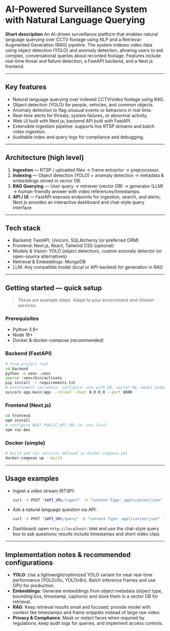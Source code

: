 # AI-Powered Surveillance System with Natural Language Querying

**Short description**
An AI-driven surveillance platform that enables natural language querying over CCTV footage using NLP and a Retrieval-Augmented Generation (RAG) pipeline. The system indexes video data using object detection (YOLO) and anomaly detection, allowing users to ask complex, conversational queries about recorded footage. Features include real-time threat and failure detection, a FastAPI backend, and a Next.js frontend.

---

## Key features
- Natural language querying over indexed CCTV/video footage using RAG.
- Object detection (YOLO) for people, vehicles, and common objects.
- Anomaly detection to flag unusual events or behaviors in real time.
- Real-time alerts for threats, system failures, or abnormal activity.
- Web UI built with Next.js; backend API built with FastAPI.
- Extensible ingestion pipeline: supports live RTSP streams and batch video ingestion.
- Auditable index and query logs for compliance and debugging.

---

## Architecture (high level)
1. **Ingestion** — RTSP / uploaded files → frame extractor → preprocessor.
2. **Indexing** — Object detection (YOLO) + anomaly detection → metadata & embeddings stored in vector DB.
3. **RAG Querying** — User query → retriever (vector DB) → generator (LLM) → human-friendly answer with video references/timestamps.
4. **API / UI** — FastAPI exposes endpoints for ingestion, search, and alerts; Next.js provides an interactive dashboard and chat-style query interface.

---

## Tech stack
- Backend: FastAPI, Uvicorn, SQLAlchemy (or preferred ORM)
- Frontend: Next.js, React, Tailwind CSS (optional)
- Models & Vision: YOLO (object detection), custom anomaly detector (or open-source alternatives)
- Retrieval & Embeddings: MongoDB
- LLM: Any compatible model (local or API-backed) for generation in RAG

---

## Getting started — quick setup
> These are example steps. Adapt to your environment and chosen services.

### Prerequisites
- Python 3.9+
- Node 16+
- Docker & docker-compose (recommended)

### Backend (FastAPI)
```bash
# from project root
cd backend
python -m venv .venv
source .venv/bin/activate
pip install -r requirements.txt
# environment variables: configure .env with DB, vector DB, model endpoints
uvicorn app.main:app --reload --host 0.0.0.0 --port 8000
```

### Frontend (Next.js)
```bash
cd frontend
npm install
# configure NEXT_PUBLIC_API_URL in .env.local
npm run dev
```

### Docker (simple)
```bash
# build and run services defined in docker-compose.yml
docker-compose up --build
```

---

## Usage examples
- Ingest a video stream (RTSP):
  ```bash
  curl -X POST "$API_URL/ingest" -H "Content-Type: application/json" -d '{"rtsp_url":"rtsp://<camera>/stream"}'
  ```
- Ask a natural language question via API:
  ```bash
  curl -X POST "$API_URL/query" -H "Content-Type: application/json" -d '{"query":"Show me when a red car entered camera 3 yesterday between 2‑4pm"}'
  ```
- Dashboard: open `http://localhost:3000` and use the chat-style query box to ask questions; results include timestamps and short video clips.

---

## Implementation notes & recommended configurations
- **YOLO**: Use a lightweight/optimized YOLO variant for near real-time performance (YOLOv5n, YOLOv8n). Batch inference frames and use GPU for production.
- **Embeddings**: Generate embeddings from object metadata (object type, bounding box, timestamp, captions) and store them in a vector DB for retrieval.
- **RAG**: Keep retrieval results small and focused; provide model with context like timestamps and frame snippets instead of large raw video.
- **Privacy & Compliance**: Mask or redact faces when required by regulations, keep audit logs for queries, and implement access controls.
